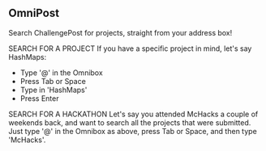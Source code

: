 OmniPost
----

Search ChallengePost for projects, straight from your address box!

 SEARCH FOR A PROJECT
If you have a specific project in mind, let's say HashMaps:
- Type '@' in the Omnibox
- Press Tab or Space
- Type in 'HashMaps'
- Press Enter

 SEARCH FOR A HACKATHON
Let's say you attended McHacks a couple of weekends back, and want to search all the projects that were submitted. Just type '@' in the Omnibox as above, press Tab or Space, and then type 'McHacks'. 